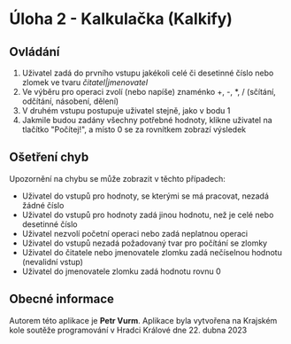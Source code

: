 ﻿# Úloha 2 - Kalkulačka (Kalkify)

## Ovládání
1. Uživatel zadá do prvního vstupu jakékoli celé či desetinné číslo nebo zlomek ve tvaru *čitatel|jmenovatel*
2. Ve výběru pro operaci zvolí (nebo napíše) znaménko +, -, *, / (sčítání, odčítání, násobení, dělení)
3. V druhém vstupu postupuje uživatel stejně, jako v bodu 1
4. Jakmile budou zadány všechny potřebné hodnoty, klikne uživatel na tlačítko "Počítej!", a místo 0 se za rovnítkem zobrazí výsledek

## Ošetření chyb
Upozornění na chybu se může zobrazit v těchto případech:

* Uživatel do vstupů pro hodnoty, se kterými se má pracovat, nezadá žádné číslo
* Uživatel do vstupů pro hodnoty zadá jinou hodnotu, než je celé nebo desetinné číslo
* Uživatel nezvolí početní operaci nebo zadá neplatnou operaci
* Uživatel do vstupů nezadá požadovaný tvar pro počítání se zlomky
* Uživatel do čitatele nebo jmenovatele zlomku zadá nečíselnou hodnotu (nevalidní vstup)
* Uživatel do jmenovatele zlomku zadá hodnotu rovnu 0

## Obecné informace
Autorem této aplikace je **Petr Vurm**.
Aplikace byla vytvořena na Krajském kole soutěže programování v Hradci Králové dne 22. dubna 2023